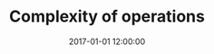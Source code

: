 ---
layout: post
title:  "Complexity of operations" 
date:   2017-01-01 12:00:00
categories: data structures
---